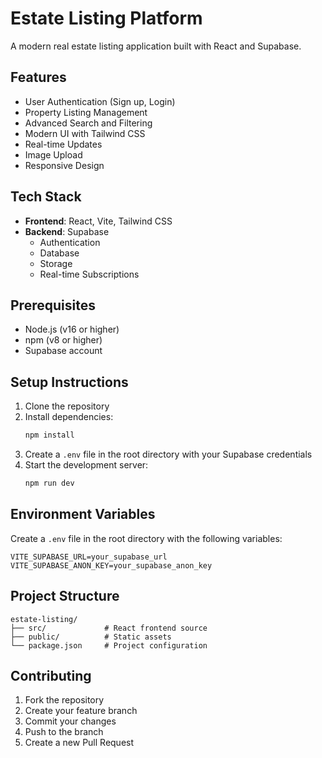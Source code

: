 # Estate Listing Platform

A modern real estate listing application built with React and Supabase.

## Features

- User Authentication (Sign up, Login)
- Property Listing Management
- Advanced Search and Filtering
- Modern UI with Tailwind CSS
- Real-time Updates
- Image Upload
- Responsive Design

## Tech Stack

- **Frontend**: React, Vite, Tailwind CSS
- **Backend**: Supabase
  - Authentication
  - Database
  - Storage
  - Real-time Subscriptions

## Prerequisites

- Node.js (v16 or higher)
- npm (v8 or higher)
- Supabase account

## Setup Instructions

1. Clone the repository
2. Install dependencies:
   ```bash
   npm install
   ```
3. Create a `.env` file in the root directory with your Supabase credentials
4. Start the development server:
   ```bash
   npm run dev
   ```

## Environment Variables

Create a `.env` file in the root directory with the following variables:

```
VITE_SUPABASE_URL=your_supabase_url
VITE_SUPABASE_ANON_KEY=your_supabase_anon_key
```

## Project Structure

```
estate-listing/
├── src/             # React frontend source
├── public/          # Static assets
└── package.json     # Project configuration
```

## Contributing

1. Fork the repository
2. Create your feature branch
3. Commit your changes
4. Push to the branch
5. Create a new Pull Request 